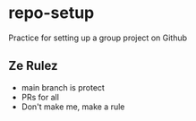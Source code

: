 # repo-setup
Practice for setting up a group project on Github

## Ze Rulez

- main branch is protect
- PRs for all
- Don't make me, make a rule

